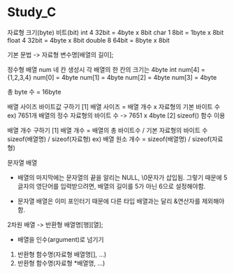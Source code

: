 # Study_C
자료형      크기(byte)      비트(bit)
int             4       32bit = 4byte x 8bit
char            1       8bit  = 1byte x 8bit
float           4       32bit = 4byte x 8bit
double          8       64bit = 8byte x 8bit

기본 문법
-> 자료형 변수명[배열의 길이];

정수형 배열 num 네 칸 생성시 각 배열의 한 칸의 크기는 4byte
int num[4] = {1,2,3,4}
num[0] = 4byte
num[1] = 4byte
num[2] = 4byte
num[3] = 4byte

총 byte 수 = 16byte

배열 사이즈 바이트값 구하기
[1] 배열 사이즈 = 배열 개수 x 자료형의 기본 바이트 수
    ex) 7651개 배열의 정수 자료형의 바이트 수 
        -> 7651 x 4byte
[2] sizeof() 함수 이용

배열 개수 구하기
[1] 배열 개수 = 배열의 총 바이트수 / 기본 자료형의 바이트 수
    sizeof(배열명) / sizeof(자료형)
    ex) 배열 원소 개수 = sizeof(배열명) / sizeof(자료형)

문자열 배열
- 배열의 마지막에는 문자열의 끝을 알리는 NULL, \0문자가 삽입됨. 그렇기 때문에
5글자의 영단어를 입력받으려면, 배열의 길이를 5가 아닌 6으로 설정해야함.

- 문자열 배열은 이미 포인터기 때문에 다른 타입 배열과는 달리 &연산자를 제외해야함.

2차원 배열
-> 반환형 배열명[행][열];

* 배열을 인수(argument)로 넘기기
1. 반환형 함수명(자료형 배열명[], ...)
2. 반환형 함수명(자료형 *배열명, ...)

